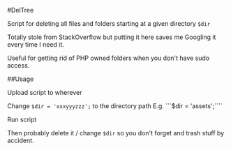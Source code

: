 #DelTree

Script for deleting all files and folders starting at a given directory ```$dir```

Totally stole from StackOverflow but putting it here saves me Googling it every time I need it.

Useful for getting rid of PHP owned folders when you don't have sudo access.

##Usage

Upload script to wherever

Change ```$dir = 'xxxyyyzzz';``` to the directory path
E.g. ```$dir = 'assets';````

Run script

Then probably delete it / change ```$dir``` so you don't forget and trash stuff by accident.

